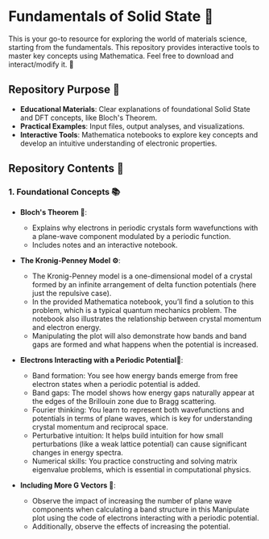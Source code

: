 # Fundamentals of Solid State 🧱

This is your go-to resource for exploring the world of materials science, starting from the fundamentals. This repository provides interactive tools to master key concepts using Mathematica. Feel free to download and interact/modify it. 🚀

## Repository Purpose 🌟

- **Educational Materials**: Clear explanations of foundational Solid State and DFT concepts, like Bloch's Theorem.
- **Practical Examples**: Input files, output analyses, and visualizations.
- **Interactive Tools**: Mathematica notebooks to explore key concepts and develop an intuitive understanding of electronic properties.

## Repository Contents 📂

### 1. Foundational Concepts 📚

- **Bloch's Theorem 🌊**:
  - Explains why electrons in periodic crystals form wavefunctions with a plane-wave component modulated by a periodic function.
  - Includes notes and an interactive notebook.
 
- **The Kronig-Penney Model ⚙️**:
  - The Kronig-Penney model is a one-dimensional model of a crystal formed by an infinite arrangement of delta function potentials (here just the repulsive case).
  - In the provided Mathematica notebook, you’ll find a solution to this problem, which is a typical quantum mechanics problem.
  The notebook also illustrates the relationship between crystal momentum and electron energy.
  - Manipulating the plot will also demonstrate how bands and band gaps are formed and what happens when the potential is increased.

- **Electrons Interacting with a Periodic Potential🫆**:
  - Band formation: You see how energy bands emerge from free electron states when a periodic potential is added.
  - Band gaps: The model shows how energy gaps naturally appear at the edges of the Brillouin zone due to Bragg scattering.
  - Fourier thinking: You learn to represent both wavefunctions and potentials in terms of plane waves, which is key for understanding crystal momentum and reciprocal space.
  - Perturbative intuition: It helps build intuition for how small perturbations (like a weak lattice potential) can cause significant changes in energy spectra.
  - Numerical skills: You practice constructing and solving matrix eigenvalue problems, which is essential in computational physics.

- **Including More G Vectors 🤖**:
  -  Observe the impact of increasing the number of plane wave components when calculating a band structure in this Manipulate plot using the code of electrons interacting with a periodic potential.
  - Additionally, observe the effects of increasing the potential.
